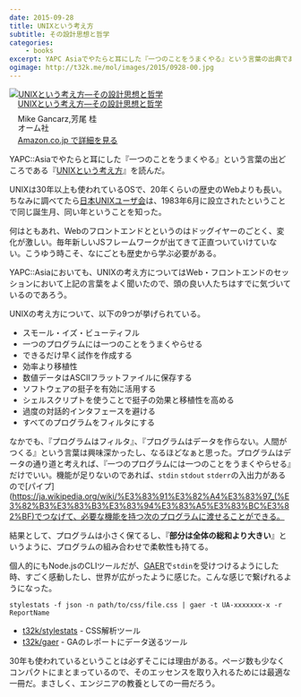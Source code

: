 ```yaml
---
date: 2015-09-28
title: UNIXという考え方
subtitle: その設計思想と哲学
categories: 
    - books
excerpt: YAPC Asiaでやたらと耳にした『一つのことをうまくやる』という言葉の出典である、『UNIXという考え方』を読んだ。
ogimage: http://t32k.me/mol/images/2015/0928-00.jpg
---
```


<div class="azlink-box"><div class="azlink-image" style="float:left"><a href="http://www.amazon.co.jp/exec/obidos/ASIN/4274064069/warikiru-22/" name="azlinklink" target="_blank" rel="nofollow"><img src="http://ecx.images-amazon.com/images/I/518ME653H3L._SL160_.jpg" alt="UNIXという考え方―その設計思想と哲学" style="border:none" /></a></div><div class="azlink-info" style="float:left;margin-left:15px;line-height:120%"><div class="azlink-name" style="margin-bottom:10px;line-height:120%"><a href="http://www.amazon.co.jp/exec/obidos/ASIN/4274064069/warikiru-22/" name="azlinklink" target="_blank" rel="nofollow">UNIXという考え方―その設計思想と哲学</a></div><div class="azlink-detail">Mike Gancarz,芳尾 桂<br />オーム社<br /></div><div class="azlink-link" style="margin-top:5px"><a href="http://www.amazon.co.jp/exec/obidos/ASIN/4274064069/warikiru-22/" target="_blank" rel="nofollow">Amazon.co.jp で詳細を見る</a></div></div><div class="azlink-footer" style="clear:left"></div></div>

YAPC::Asiaでやたらと耳にした『一つのことをうまくやる』という言葉の出どころである『[UNIXという考え方](http://www.amazon.co.jp/exec/obidos/ASIN/4274064069/warikiru-22/)』を読んだ。

UNIXは30年以上も使われているOSで、20年くらいの歴史のWebよりも長い。ちなみに調べてたら[日本UNIXユーザ会](http://www.jus.or.jp/)は、1983年6月に設立されたということで同じ誕生月、同い年ということを知った。

何はともあれ、Webのフロントエンドとというのはドッグイヤーのごとく、変化が激しい。毎年新しいJSフレームワークが出てきて正直ついていけていない。こうゆう時こそ、なにごとも歴史から学ぶ必要がある。

YAPC::Asiaにおいても、UNIXの考え方についてはWeb・フロントエンドのセッションにおいて上記の言葉をよく聞いたので、頭の良い人たちはすでに気づいているのであろう。

UNIXの考え方について、以下の9つが挙げられている。

>
+ スモール・イズ・ビューティフル
+ 一つのプログラムには一つのことをうまくやらせる
+ できるだけ早く試作を作成する
+ 効率より移植性
+ 数値データはASCIIフラットファイルに保存する
+ ソフトウェアの挺子を有効に活用する
+ シェルスクリプトを使うことで挺子の効果と移植性を高める
+ 過度の対話的インタフェースを避ける
+ すべてのプログラムをフィルタにする

なかでも、『プログラムはフィルタ』、『プログラムはデータを作らない。人間がつくる』という言葉は興味深かったし、なるほどなぁと思った。プログラムはデータの通り道と考えれば、『一つのプログラムには一つのことをうまくやらせる』だけでいい。機能が足りないのであれば、`stdin` `stdout` `stderr`の入出力があるので[パイプ](https://ja.wikipedia.org/wiki/%E3%83%91%E3%82%A4%E3%83%97_(%E3%82%B3%E3%83%B3%E3%83%94%E3%83%A5%E3%83%BC%E3%82%BF)でつなげて、必要な機能を持つ次のプログラムに渡せることができる。

結果として、プログラムは小さく保てるし、『**部分は全体の総和より大きい**』というように、プログラムの組み合わせで柔軟性も持てる。

個人的にもNode.jsのCLIツールだが、[GAER](https://github.com/t32k/gaer)で`stdin`を受けつけるようにした時、すごく感動したし、世界が広がったように感じた。こんな感じで繋げれるようになった。

```shell
stylestats -f json -n path/to/css/file.css | gaer -t UA-xxxxxxx-x -r ReportName
```
+ [t32k/stylestats](https://github.com/t32k/stylestats) - CSS解析ツール
+ [t32k/gaer](https://github.com/t32k/gaer) - GAのレポートにデータ送るツール

30年も使われているということは必ずそこには理由がある。ページ数も少なくコンパクトにまとまっているので、そのエッセンスを取り入れるためには最適な一冊だ。まさしく、エンジニアの教養としての一冊だろう。
